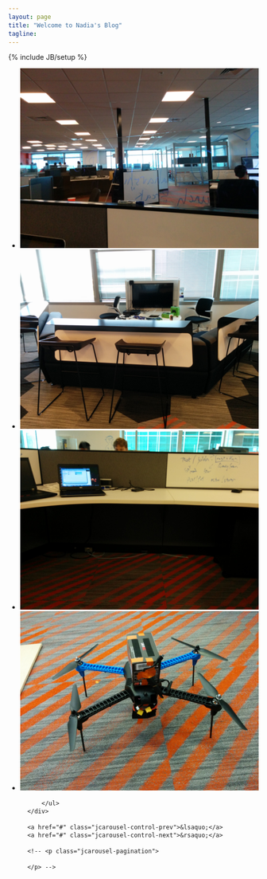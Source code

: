 ```yaml
---
layout: page
title: "Welcome to Nadia's Blog"
tagline:  
---
```

{% include JB/setup %}


<div class="wrapper">
  <div class="jcarousel-wrapper">
      <div class="jcarousel">
          <ul>
            <li><img src="assets/images/NadiaBlog/first.jpg"/></li>
            <li><img src="assets/images/NadiaBlog/second.jpg"/></li>
            <li><img src="assets/images/NadiaBlog/third.jpg"/></li>
            <li><img src="assets/images/NadiaBlog/fourth.jpg"/></li>
            
          </ul>
      </div>

      <a href="#" class="jcarousel-control-prev">&lsaquo;</a>
      <a href="#" class="jcarousel-control-next">&rsaquo;</a>
      
      <!-- <p class="jcarousel-pagination">
          
      </p> -->
  </div>
</div>




<!---##Some Title
write something here. 




###Another Title
somethingsomething -->

<!---<ul class="posts">
  {% for post in site.posts %}
    {% if forloop.index <= 3 %}
    <li><a href="{{ BASE_PATH }}{{ post.url }}">{{ post.title }}</a></li>
    {% endif %}
  {% endfor %}
</ul> -->